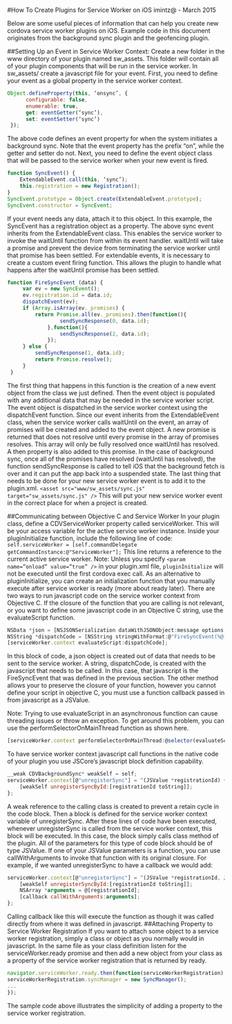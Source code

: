 #How To Create Plugins for Service Worker on iOS
imintz@ - March 2015

Below are some useful pieces of information that can help you create new cordova service worker plugins on iOS. Example code in this document originates from the background sync plugin and the geofencing plugin.

##Setting Up an Event in Service Worker Context:
Create a new folder in the www directory of your plugin named sw_assets. This folder will contain all of your plugin components that will be run in the service worker. In sw_assets/ create a javascript file for your event.
First, you need to define your event as a global property in the service worker context.
```javascript
Object.defineProperty(this, ‘onsync’, {
      configurable: false,
      enumerable: true,
      get: eventGetter(‘sync’),
      set: eventSetter(‘sync’)
 });
```
The above code defines an event property for when the system initiates a background sync. Note that the event property has the prefix “on”, while the getter and setter do not. 
Next, you need to define the event object class that will be passed to the service worker when your new event is fired.
```javascript
function SyncEvent() {
    ExtendableEvent.call(this, ‘sync’);
    this.registration = new Registration();
}
SyncEvent.prototype = Object.create(ExtendableEvent.prototype);
SyncEvent.constructor = SyncEvent;
```
If your event needs any data, attach it to this object. In this example, the SyncEvent has a registration object as a property. 
    The above sync event inherits from the ExtendableEvent class. This enables the service worker to invoke the waitUntil function  from within its event handler. waitUntil will take a promise and prevent the device from terminating the service worker until that promise has been settled. 
For extendable events, it is necessary to create a custom event firing function. This allows the plugin to handle what happens after the waitUntil promise has been settled.
```javascript
function FireSyncEvent (data) {
     var ev = new SyncEvent();
     ev.registration.id = data.id;
     dispatchEvent(ev);
     if (Array.isArray(ev._promises) {
         return Promise.all(ev._promises).then(function(){
                 sendSyncResponse(0, data.id);
             },function(){
                 sendSyncResponse(2, data.id);
             });
     } else {
         sendSyncResponse(1, data.id);
         return Promise.resolve();
     }
 }
 ```
The first thing that happens in this function is the creation of a new event object from the class we just defined. Then the event object is populated with any additional data that may be needed in the service worker script. The event object is dispatched in the service worker context using the dispatchEvent function. 
Since our event inherits from the ExtendableEvent class, when the service worker calls waitUntil on the event, an array of promises will be created and added to the event object. A new promise is returned that does not resolve until every promise in the array of promises resolves. This array will only be fully resolved once waitUntil has resolved. A then property is also added to this promise. In the case of background sync, once all of the promises have resolved (waitUntil has resolved), the function sendSyncResponse is called to tell iOS that the background fetch is over and it can put the app back into a suspended state.
The last thing that needs to be done for your new service worker event is to add it to the plugin.xml. 
```<asset src="www/sw_assets/sync.js" target="sw_assets/sync.js" />```
This will put your new service worker event in the correct place for when a project is created.

##Communicating between Objective C and Service Worker
In your plugin class, define a CDVServiceWorker property called serviceWorker. This will be your access variable for the active service worker instance. Inside your pluginInitialize function, include the following line of code:    
```self.serviceWorker = [self.commandDelegate getCommandInstance:@"ServiceWorker"];```
This line returns a reference to the current active service worker. 
Note: Unless you specify ```<param name=”onload” value=”true” />``` in your plugin.xml file, ```pluginInitialize``` will not be executed until the first cordova exec call. As an alternative to pluginInitialize, you can create an initialization function that you manually execute after service worker is ready (more about ready later).
There are two ways to run javascript code on the service worker context from Objective C. If the closure of the function that you are calling is not relevant, or you want to define some javascript code in an Objective C string, use the evaluateScript function.
```javascript
NSData *json = [NSJSONSerialization dataWithJSONObject:message options:0 error:&error];
NSString *dispatchCode = [NSString stringWithFormat:@"FireSyncEvent(%@);", [[NSString alloc] initWithData:json encoding:NSUTF8StringEncoding]];
[serviceWorker.context evaluateScript:dispatchCode];
```
In this block of code, a json object is created out of data that needs to be sent to the service worker. A string, dispatchCode, is created with the javascript that needs to be called. In this case, that javascript is the FireSyncEvent that was defined in the previous section.
The other method allows your to preserve the closure of your function, however you cannot define your script in objective C, you must use a function callback passed in from javascript as a JSValue.

Note: Trying to use evaluateScript in an asynchronous function can cause threading issues or throw an exception. To get around this problem, you can use the performSelectorOnMainThread function as shown here.
```javascript
[serviceWorker.context performSelectorOnMainThread:@selector(evaluateScript:) withObject:dispatchCode waitUntilDone:NO];
```
To have service worker context javascript call functions in the native code of your plugin you use JSCore’s javascript block definition capability.
```javascript
__weak CDVBackgroundSync* weakSelf = self;
serviceWorker.context[@"unregisterSync"] = ^(JSValue *registrationId) {
    [weakSelf unregisterSyncById:[registrationId toString]];
};
```
A weak reference to the calling class is created to prevent a retain cycle in the code block. Then a block is defined for the service worker context variable of unregisterSync. After these lines of code have been executed, whenever unregisterSync is called from the service worker context, this block will be executed. In this case, the block simply calls class method of the plugin. All of the parameters for this type of code block should be of type JSValue.
If one of your JSValue parameters is a function, you can use callWithArguments to invoke that function with its original closure. For example, if we wanted unregisterSync to have a callback we would add:
```javascript
serviceWorker.context[@"unregisterSync"] = ^(JSValue *registrationId, JSValue *callback) {
    [weakSelf unregisterSyncById:[registrationId toString]];
    NSArray *arguments = @[registrationId];
    [callback callWithArguments:arguments];
};
```
Calling callback like this will execute the function as though it was called directly from  where it was defined in javascript. 
##Attaching Property to Service Worker Registration
If you want to attach some object to a service worker registration, simply a class or object as you normally would in javascript. In the same file as your class definition listen for the serviceWorker.ready promise and then add a new object from your class as a property of the service worker registration that is returned by ready.
```javascript
navigator.serviceWorker.ready.then(function(serviceWorkerRegistration) {
serviceWorkerRegistration.syncManager = new SyncManager();
...
});
```
The sample code above illustrates the simplicity of adding a property to the service worker registration.
